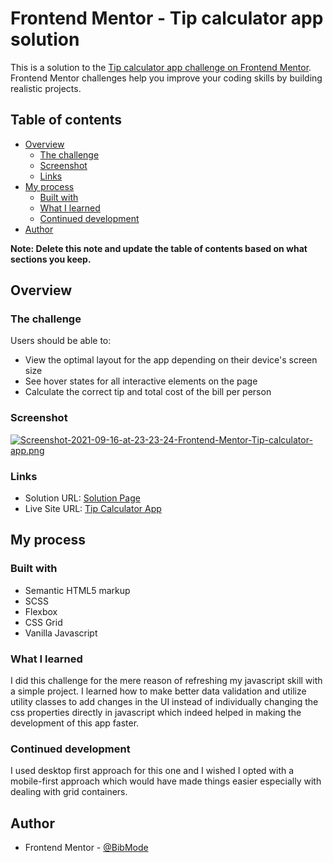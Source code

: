 # Frontend Mentor - Tip calculator app solution

This is a solution to the [Tip calculator app challenge on Frontend Mentor](https://www.frontendmentor.io/challenges/tip-calculator-app-ugJNGbJUX). Frontend Mentor challenges help you improve your coding skills by building realistic projects.

## Table of contents

- [Overview](#overview)
  - [The challenge](#the-challenge)
  - [Screenshot](#screenshot)
  - [Links](#links)
- [My process](#my-process)
  - [Built with](#built-with)
  - [What I learned](#what-i-learned)
  - [Continued development](#continued-development)
- [Author](#author)


**Note: Delete this note and update the table of contents based on what sections you keep.**

## Overview

### The challenge

Users should be able to:

- View the optimal layout for the app depending on their device's screen size
- See hover states for all interactive elements on the page
- Calculate the correct tip and total cost of the bill per person

### Screenshot

[![Screenshot-2021-09-16-at-23-23-24-Frontend-Mentor-Tip-calculator-app.png](https://i.postimg.cc/0j1GhHD2/Screenshot-2021-09-16-at-23-23-24-Frontend-Mentor-Tip-calculator-app.png)](https://postimg.cc/ZBjydHw1)

### Links

- Solution URL: [Solution Page](https://www.frontendmentor.io/solutions/responsive-tip-calculator-with-input-validation-iAFpYqlfS)
- Live Site URL: [Tip Calculator App](https://bibmode.github.io/Tip-Calculator-App/)

## My process

### Built with

- Semantic HTML5 markup
- SCSS
- Flexbox
- CSS Grid
- Vanilla Javascript

### What I learned

I did this challenge for the mere reason of refreshing my javascript skill with a simple project. I learned how to make better data validation and utilize utility classes to add changes in the UI instead of individually changing the css properties directly in javascript which indeed helped in making the development of this app faster.

### Continued development

I used desktop first approach for this one and I wished I opted with a mobile-first approach which would have made things easier especially with dealing with grid containers.

## Author

- Frontend Mentor - [@BibMode](https://www.frontendmentor.io/profile/BibMode)
